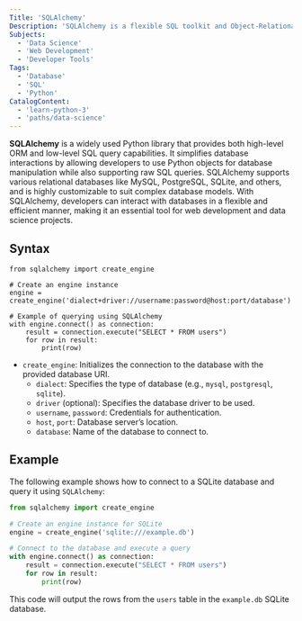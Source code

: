 ```yaml
---
Title: 'SQLAlchemy'
Description: 'SQLAlchemy is a flexible SQL toolkit and Object-Relational Mapping (ORM) library for Python, designed to enable efficient and Pythonic database interactions.'
Subjects:
  - 'Data Science'
  - 'Web Development'
  - 'Developer Tools'
Tags:
  - 'Database'
  - 'SQL'
  - 'Python'
CatalogContent:
  - 'learn-python-3'
  - 'paths/data-science'
---
```


**SQLAlchemy** is a widely used Python library that provides both high-level ORM and low-level SQL query capabilities. It simplifies database interactions by allowing developers to use Python objects for database manipulation while also supporting raw SQL queries. SQLAlchemy supports various relational databases like MySQL, PostgreSQL, SQLite, and others, and is highly customizable to suit complex database models. With SQLAlchemy, developers can interact with databases in a flexible and efficient manner, making it an essential tool for web development and data science projects.

## Syntax

```pseudo
from sqlalchemy import create_engine

# Create an engine instance
engine = create_engine('dialect+driver://username:password@host:port/database')

# Example of querying using SQLAlchemy
with engine.connect() as connection:
    result = connection.execute("SELECT * FROM users")
    for row in result:
        print(row)
```

- `create_engine`: Initializes the connection to the database with the provided database URI.
  - `dialect`: Specifies the type of database (e.g., `mysql`, `postgresql`, `sqlite`).
  - `driver` (optional): Specifies the database driver to be used.
  - `username`, `password`: Credentials for authentication.
  - `host`, `port`: Database server’s location.
  - `database`: Name of the database to connect to.

## Example

The following example shows how to connect to a SQLite database and query it using `SQLAlchemy`:

```py
from sqlalchemy import create_engine

# Create an engine instance for SQLite
engine = create_engine('sqlite:///example.db')

# Connect to the database and execute a query
with engine.connect() as connection:
    result = connection.execute("SELECT * FROM users")
    for row in result:
        print(row)
```

This code will output the rows from the `users` table in the `example.db` SQLite database.
